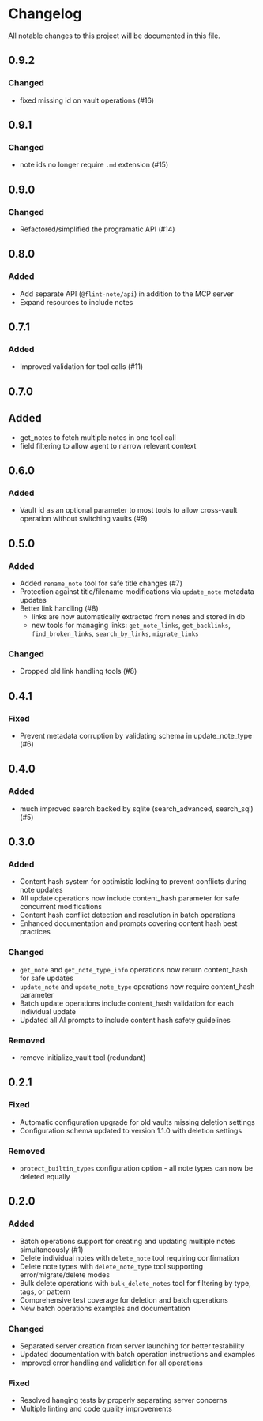 # Changelog

All notable changes to this project will be documented in this file.

## 0.9.2

### Changed

- fixed missing id on vault operations (#16)

## 0.9.1

### Changed

- note ids no longer require `.md` extension (#15)

## 0.9.0

### Changed

- Refactored/simplified the programatic API (#14)

## 0.8.0

### Added
- Add separate API (`@flint-note/api`) in addition to the MCP server
- Expand resources to include notes

## 0.7.1

### Added
- Improved validation for tool calls (#11)

## 0.7.0

## Added
- get_notes to fetch multiple notes in one tool call
- field filtering to allow agent to narrow relevant context

## 0.6.0

### Added
- Vault id as an optional parameter to most tools to allow cross-vault operation without switching vaults (#9)

## 0.5.0

### Added
- Added `rename_note` tool for safe title changes (#7)
- Protection against title/filename modifications via `update_note` metadata updates
- Better link handling (#8)
  - links are now automatically extracted from notes and stored in db
  - new tools for managing links: `get_note_links`, `get_backlinks`, `find_broken_links`, `search_by_links`, `migrate_links`

### Changed
- Dropped old link handling tools (#8)

## 0.4.1

### Fixed
- Prevent metadata corruption by validating schema in update_note_type (#6)

## 0.4.0

### Added

- much improved search backed by sqlite (search_advanced, search_sql) (#5)

## 0.3.0

### Added
- Content hash system for optimistic locking to prevent conflicts during note updates
- All update operations now include content_hash parameter for safe concurrent modifications
- Content hash conflict detection and resolution in batch operations
- Enhanced documentation and prompts covering content hash best practices

### Changed
- `get_note` and `get_note_type_info` operations now return content_hash for safe updates
- `update_note` and `update_note_type` operations now require content_hash parameter
- Batch update operations include content_hash validation for each individual update
- Updated all AI prompts to include content hash safety guidelines

### Removed
- remove initialize_vault tool (redundant)

## 0.2.1

### Fixed
- Automatic configuration upgrade for old vaults missing deletion settings
- Configuration schema updated to version 1.1.0 with deletion settings

### Removed
- `protect_builtin_types` configuration option - all note types can now be deleted equally

## 0.2.0

### Added
- Batch operations support for creating and updating multiple notes simultaneously (#1)
- Delete individual notes with `delete_note` tool requiring confirmation
- Delete note types with `delete_note_type` tool supporting error/migrate/delete modes
- Bulk delete operations with `bulk_delete_notes` tool for filtering by type, tags, or pattern
- Comprehensive test coverage for deletion and batch operations
- New batch operations examples and documentation

### Changed
- Separated server creation from server launching for better testability
- Updated documentation with batch operation instructions and examples
- Improved error handling and validation for all operations

### Fixed
- Resolved hanging tests by properly separating server concerns
- Multiple linting and code quality improvements
